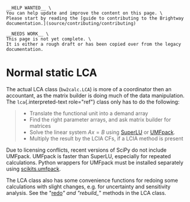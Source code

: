 ```{attention}
__HELP WANTED__ \
You can help update and improve the content on this page. \
Please start by reading the [guide to contributing to the Brightway documentation.](source/contributing/contributing)
```

```{warning}
__NEEDS WORK__ \
This page is not yet complete. \
It is either a rough draft or has been copied over from the legacy documentation.
```

# Normal static LCA

The actual LCA class (`bw2calc.LCA`) is more of a coordinator then an
accountant, as the matrix builder is doing much of the data
manipulation. The `lca`{.interpreted-text role="ref"} class only has to
do the following:

> -   Translate the functional unit into a demand array
> -   Find the right parameter arrays, and ask matrix builder for
>     matrices
> -   Solve the linear system $Ax=B$ using
>     [SuperLU](http://crd-legacy.lbl.gov/~xiaoye/SuperLU/) or
>     [UMFpack](http://www.cise.ufl.edu/research/sparse/umfpack/).
> -   Multiply the result by the LCIA CFs, if a LCIA method is present


Due to licensing conflicts, recent versions of SciPy do not include
UMFpack. UMFpack is faster than SuperLU, especially for repeated
calculations. Python wrappers for UMFpack must be installed separately
using [scikits.umfpack](https://github.com/stefanv/umfpack).

The LCA class also has some convenience functions for redoing some
calculations with slight changes, e.g. for uncertainty and sensitivity
analysis. See the \"[redo]()*\" and \"rebuild\_*\" methods in the LCA
class.